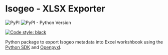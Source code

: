 # Isogeo - XLSX Exporter

![PyPI](https://img.shields.io/pypi/v//isogeo-export-xl.svg?style=flat-square) ![PyPI - Python Version](https://img.shields.io/pypi/pyversions//isogeo-export-xl?style=flat-square)

[![Code style: black](https://img.shields.io/badge/code%20style-black-000000.svg)](https://github.com/python/black)

Python package to export Isogeo metadata into Excel workshbook using the [Python SDK](https://pypi.org/project//isogeo-export-xl/) and [Openpyxl](https://pypi.org/project/openpyxl/).
